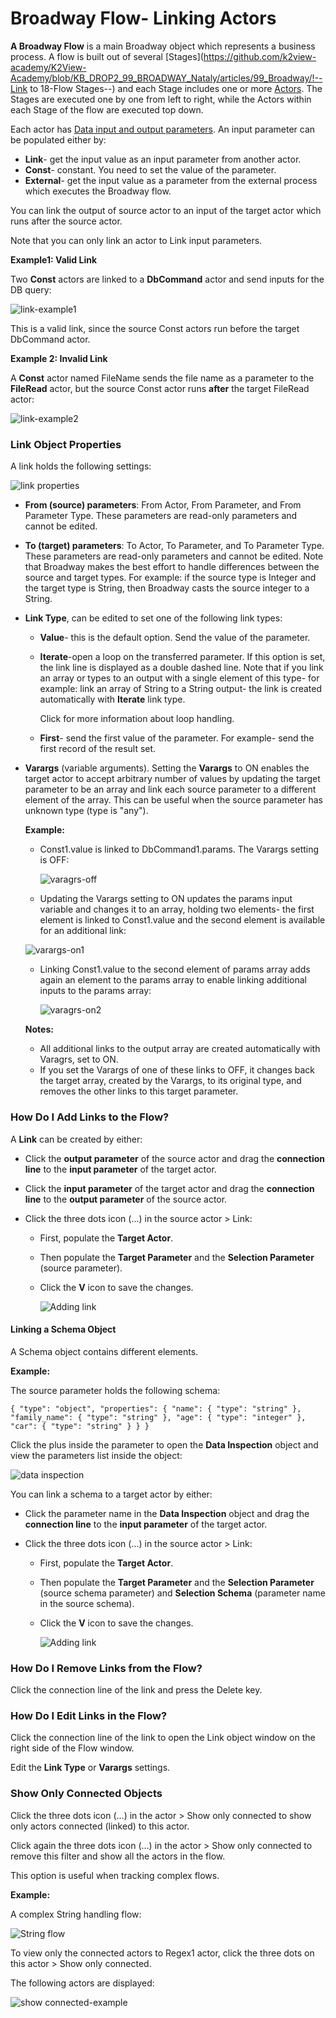 # Broadway Flow- Linking Actors

**A Broadway Flow** is a main Broadway object which represents a business process. A flow is built out of several [Stages](https://github.com/k2view-academy/K2View-Academy/blob/KB_DROP2_99_BROADWAY_Nataly/articles/99_Broadway/!--Link to 18-Flow Stages--) and each Stage includes one or more [Actors](/articles/99_Broadway/03_broadway_actor.md). The Stages are executed one by one from left to right, while the Actors within each Stage of the flow are executed top down.

Each actor has [Data input and output parameters](/articles/99_Broadway/03_broadway_actor.md#actor-window). An input parameter can be populated either by:

- **Link**- get the input value as an input parameter from another actor.
- **Const**- constant. You need to set the value of the parameter.
- **External**- get the input value as a parameter from the external process which executes the Broadway flow. 

You can link the output of source actor to an input of the target actor which runs after the source actor.

Note that you can only link an actor to Link input parameters.

**Example1: Valid Link**

Two **Const** actors are linked to a **DbCommand** actor and send inputs for the DB query:

![link-example1](/articles/99_Broadway/images/valid_link_example.png)

This is a valid link, since the source  Const actors run before the target DbCommand actor.

**Example 2: Invalid Link**

A **Const** actor named FileName sends the file name as a parameter to the **FileRead** actor, but the source  Const actor runs **after** the target FileRead actor:

![link-example2](/articles/99_Broadway/images/invalid_link_example.png)

### Link Object Properties

A link holds the following settings:

![link properties](/articles/99_Broadway/images/link_attributes.png)

- **From (source) parameters**: From Actor, From Parameter, and From Parameter Type. These parameters are read-only parameters and cannot be edited.

- **To (target) parameters**: To Actor, To Parameter, and To Parameter Type. These parameters are read-only parameters and cannot be edited. Note that Broadway makes the best effort to handle differences between the source and target types. For example: if the source type is Integer and the target type is String, then Broadway casts the source integer to a String.

- **Link Type**,  can be edited to set one of the following link types:

  - **Value**- this is the default option. Send the value of the parameter.

  - **Iterate**-open a loop on the transferred parameter. If this option is set, the link line is displayed as a double dashed line. Note that if you link an array or types to an output with a single element of this type- for example: link an array of String to a String output- the link is created automatically with **Iterate** link type. 

    Click for more information about loop handling.

  - **First**- send the first value of the parameter. For example- send the first record of the result set. 

- **Varargs** (variable arguments). Setting the **Varargs** to ON enables the target actor to accept arbitrary number of values by updating the target parameter to be an array and link each source parameter to a different element of the array. This can be useful when the source parameter has unknown type (type is "any"). 

  **Example:**

  - Const1.value is linked to DbCommand1.params. The Varargs setting is OFF:

    ![varagrs-off](/articles/99_Broadway/images/link_varargs_off.png)

  - Updating the Varargs setting to ON updates the params input variable and changes it to an array, holding two elements- the first element is linked to Const1.value and the second element is available for an additional link:

  ![varargs-on1](/articles/99_Broadway/images/link_varargs_on_1.png)

  - Linking Const1.value to the second element of params array adds again an element to the params array to enable linking additional inputs to the params array:

    ![varagrs-on2](/articles/99_Broadway/images/link_varargs_on_2.png)

    

  **Notes:**

  - All additional links to the output array are created automatically with Varagrs, set to ON.
  - If you set  the Varargs of one of these links to OFF, it changes back the target array, created by the Varargs, to its original type, and removes the other links to this target parameter.

  

### How Do I Add Links to the Flow?

A **Link** can be created by either:

- Click the **output parameter** of the source actor and drag the **connection line** to the **input parameter** of the target actor.

- Click the **input parameter** of the target actor and drag the **connection line** to the **output parameter** of the source actor.

- Click the three dots icon (...) in the source actor > Link:

  - First, populate the **Target Actor**.

  - Then populate the **Target Parameter** and the **Selection Parameter** (source parameter).

  - Click the **V** icon to save the changes.

    ![Adding link](/articles/99_Broadway/images/add_link_1.png)

#### Linking a Schema Object 

A Schema object contains different elements. 

**Example:** 

The source parameter holds the following schema:

`{
    "type": "object",
    "properties": {
        "name": {
            "type": "string"
        },
        "family_name": {
            "type": "string"
        },
        "age": {
            "type": "integer"
        },
        "car": {
            "type": "string"
        }
    }
}` 

Click the plus inside the parameter to open the **Data Inspection** object and view the parameters list inside the object:

![data inspection](/articles/99_Broadway/images/data_inspection_example.png)

 You can link a schema to a target actor by either:

- Click the  parameter name in the **Data Inspection** object and drag the **connection line** to the **input parameter** of the target actor.

- Click the three dots icon (...) in the source actor > Link:

  - First, populate the **Target Actor**.

  - Then populate the **Target Parameter** and the **Selection Parameter** (source schema parameter) and **Selection Schema** (parameter name in the source schema).

  - Click the **V** icon to save the changes.

    ![Adding link](/articles/99_Broadway/images/add_link_2.png)



### How Do I Remove Links from the Flow?

Click the connection line of the link and press the Delete key.

### How Do I Edit Links in the Flow?

Click the connection line of the link to open the Link object window on the right side of the Flow window.

Edit the **Link Type** or **Varargs** settings. 

### Show Only Connected Objects

Click the three dots icon (...) in the actor > Show only connected to show only actors connected (linked) to this actor.

Click again the three dots icon (...) in the actor > Show only connected to remove this filter and show all the actors in the flow.

This option is useful when tracking complex flows.

**Example:**

A complex String handling flow:

![String flow](/articles/99_Broadway/images/string_flow_example.png)

To view only the connected actors to Regex1 actor, click the three dots on this actor > Show only connected.

The following actors are displayed:

![show connected-example](/articles/99_Broadway/images/show_connected_examples.png)

